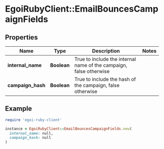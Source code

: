 # EgoiRubyClient::EmailBouncesCampaignFields

## Properties

| Name | Type | Description | Notes |
| ---- | ---- | ----------- | ----- |
| **internal_name** | **Boolean** | True to include the internal name of the campaign, false otherwise |  |
| **campaign_hash** | **Boolean** | True to include the hash of the campaign, false otherwise |  |

## Example

```ruby
require 'egoi-ruby-client'

instance = EgoiRubyClient::EmailBouncesCampaignFields.new(
  internal_name: null,
  campaign_hash: null
)
```

